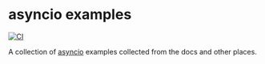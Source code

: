 # asyncio examples

[![CI](https://github.com/ammarnajjar/asyncio-examples/workflows/ci/badge.svg)](https://github.com/ammarnajjar/asyncio-examples/actions)

A collection of [asyncio](https://docs.python.org/3/library/asyncio.html) examples collected from the docs and other places.
